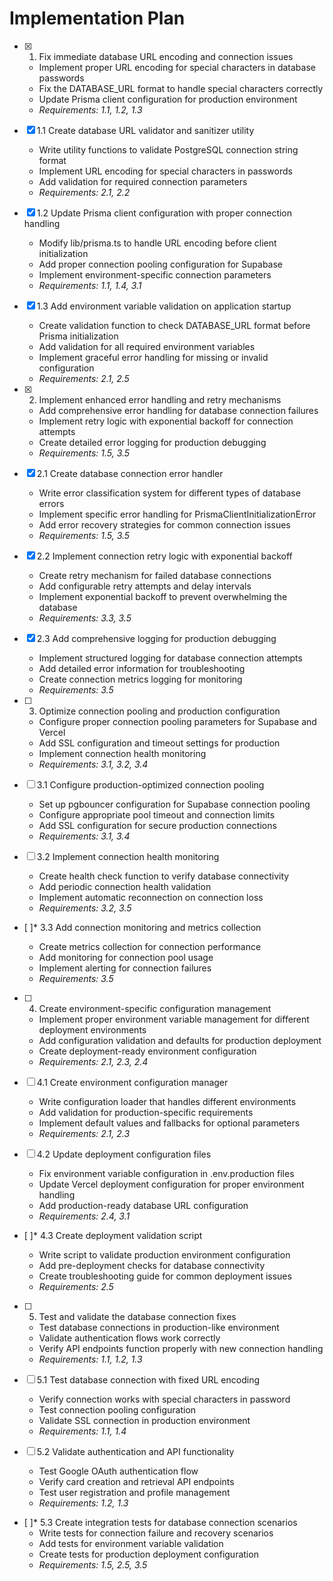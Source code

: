 # Implementation Plan

- [x] 1. Fix immediate database URL encoding and connection issues

  - Implement proper URL encoding for special characters in database passwords
  - Fix the DATABASE_URL format to handle special characters correctly
  - Update Prisma client configuration for production environment
  - _Requirements: 1.1, 1.2, 1.3_

- [x] 1.1 Create database URL validator and sanitizer utility

  - Write utility functions to validate PostgreSQL connection string format
  - Implement URL encoding for special characters in passwords
  - Add validation for required connection parameters
  - _Requirements: 2.1, 2.2_

- [x] 1.2 Update Prisma client configuration with proper connection handling

  - Modify lib/prisma.ts to handle URL encoding before client initialization
  - Add proper connection pooling configuration for Supabase
  - Implement environment-specific connection parameters
  - _Requirements: 1.1, 1.4, 3.1_

- [x] 1.3 Add environment variable validation on application startup

  - Create validation function to check DATABASE_URL format before Prisma initialization
  - Add validation for all required environment variables
  - Implement graceful error handling for missing or invalid configuration
  - _Requirements: 2.1, 2.5_

- [x] 2. Implement enhanced error handling and retry mechanisms

  - Add comprehensive error handling for database connection failures
  - Implement retry logic with exponential backoff for connection attempts
  - Create detailed error logging for production debugging
  - _Requirements: 1.5, 3.5_

- [x] 2.1 Create database connection error handler

  - Write error classification system for different types of database errors
  - Implement specific error handling for PrismaClientInitializationError
  - Add error recovery strategies for common connection issues
  - _Requirements: 1.5, 3.5_

- [x] 2.2 Implement connection retry logic with exponential backoff

  - Create retry mechanism for failed database connections
  - Add configurable retry attempts and delay intervals
  - Implement exponential backoff to prevent overwhelming the database
  - _Requirements: 3.3, 3.5_

- [x] 2.3 Add comprehensive logging for production debugging

  - Implement structured logging for database connection attempts
  - Add detailed error information for troubleshooting
  - Create connection metrics logging for monitoring
  - _Requirements: 3.5_

- [ ] 3. Optimize connection pooling and production configuration

  - Configure proper connection pooling parameters for Supabase and Vercel
  - Add SSL configuration and timeout settings for production
  - Implement connection health monitoring
  - _Requirements: 3.1, 3.2, 3.4_

- [ ] 3.1 Configure production-optimized connection pooling

  - Set up pgbouncer configuration for Supabase connection pooling
  - Configure appropriate pool timeout and connection limits
  - Add SSL configuration for secure production connections
  - _Requirements: 3.1, 3.4_

- [ ] 3.2 Implement connection health monitoring

  - Create health check function to verify database connectivity
  - Add periodic connection health validation
  - Implement automatic reconnection on connection loss
  - _Requirements: 3.2, 3.5_

- [ ]\* 3.3 Add connection monitoring and metrics collection

  - Create metrics collection for connection performance
  - Add monitoring for connection pool usage
  - Implement alerting for connection failures
  - _Requirements: 3.5_

- [ ] 4. Create environment-specific configuration management

  - Implement proper environment variable management for different deployment environments
  - Add configuration validation and defaults for production deployment
  - Create deployment-ready environment configuration
  - _Requirements: 2.1, 2.3, 2.4_

- [ ] 4.1 Create environment configuration manager

  - Write configuration loader that handles different environments
  - Add validation for production-specific requirements
  - Implement default values and fallbacks for optional parameters
  - _Requirements: 2.1, 2.3_

- [ ] 4.2 Update deployment configuration files

  - Fix environment variable configuration in .env.production files
  - Update Vercel deployment configuration for proper environment handling
  - Add production-ready database URL configuration
  - _Requirements: 2.4, 3.1_

- [ ]\* 4.3 Create deployment validation script

  - Write script to validate production environment configuration
  - Add pre-deployment checks for database connectivity
  - Create troubleshooting guide for common deployment issues
  - _Requirements: 2.5_

- [ ] 5. Test and validate the database connection fixes

  - Test database connections in production-like environment
  - Validate authentication flows work correctly
  - Verify API endpoints function properly with new connection handling
  - _Requirements: 1.1, 1.2, 1.3_

- [ ] 5.1 Test database connection with fixed URL encoding

  - Verify connection works with special characters in password
  - Test connection pooling configuration
  - Validate SSL connection in production environment
  - _Requirements: 1.1, 1.4_

- [ ] 5.2 Validate authentication and API functionality

  - Test Google OAuth authentication flow
  - Verify card creation and retrieval API endpoints
  - Test user registration and profile management
  - _Requirements: 1.2, 1.3_

- [ ]\* 5.3 Create integration tests for database connection scenarios
  - Write tests for connection failure and recovery scenarios
  - Add tests for environment variable validation
  - Create tests for production deployment configuration
  - _Requirements: 1.5, 2.5, 3.5_

